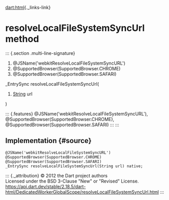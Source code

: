 [dart:html](../../dart-html/dart-html-library){._links-link}

resolveLocalFileSystemSyncUrl method
====================================

::: {.section .multi-line-signature}
<div>

1.  \@JSName(\'webkitResolveLocalFileSystemSyncURL\')
2.  \@SupportedBrowser(SupportedBrowser.CHROME)
3.  \@SupportedBrowser(SupportedBrowser.SAFARI)

</div>

\_EntrySync resolveLocalFileSystemSyncUrl(

1.  [String](../../dart-core/string-class) url

)

::: {.features}
\@JSName(\'webkitResolveLocalFileSystemSyncURL\'),
\@SupportedBrowser(SupportedBrowser.CHROME),
\@SupportedBrowser(SupportedBrowser.SAFARI)
:::
:::

Implementation {#source}
--------------

``` {.language-dart data-language="dart"}
@JSName('webkitResolveLocalFileSystemSyncURL')
@SupportedBrowser(SupportedBrowser.CHROME)
@SupportedBrowser(SupportedBrowser.SAFARI)
_EntrySync resolveLocalFileSystemSyncUrl(String url) native;
```

::: {._attribution}
© 2012 the Dart project authors\
Licensed under the BSD 3-Clause \"New\" or \"Revised\" License.\
<https://api.dart.dev/stable/2.18.5/dart-html/DedicatedWorkerGlobalScope/resolveLocalFileSystemSyncUrl.html>
:::
